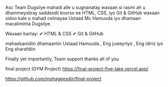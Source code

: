 Asc Team Dugsiiye
mahadi alle u sugnanatay  waxaan si rasmi ah u dhammeystiray saddexdii koorso ee HTML, CSS, iyo Git & GitHub
waxaan sidoo kale u mahad celinayaa Ustaad Mc Hamuuda iyo dhamaan macaliminta Dugsiiye.

Waxaan bartay:
✔ HTML & CSS
✔ Git & GitHub

mahadsanidiin dhamaantin Ustaad Hamuuda , Eng juweyriyo , Eng idiriz iyo Eng sharafdiin 

Finally yet importantly, Team support thanks all of you

final project (GYM Project)
https://final-project-five-lake.vercel.app/

https://github.com/mohageesdiir/final-project
